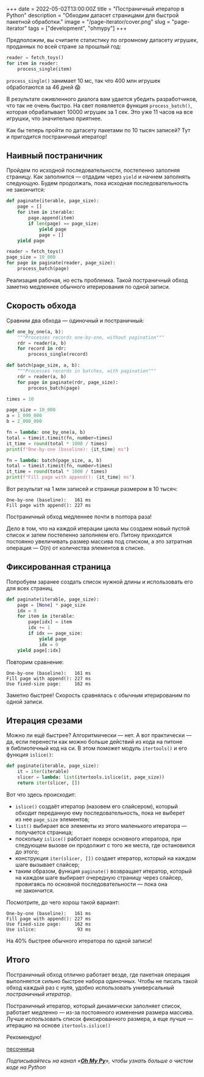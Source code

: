+++
date = 2022-05-02T13:00:00Z
title = "Постраничный итератор в Python"
description = "Обходим датасет страницами для быстрой пакетной обработки."
image = "/page-iterator/cover.png"
slug = "page-iterator"
tags = ["development", "ohmypy"]
+++

Предположим, вы считаете статистику по огромному датасету игрушек, проданных по всей стране за прошлый год:

```python
reader = fetch_toys()
for item in reader:
    process_single(item)
```

`process_single()` занимает 10 мс, так что 400 млн игрушек обработаются за 46 дней 😱

В результате оживленного диалога вам удается убедить разработчиков, что так не очень быстро. На свет появляется функция `process_batch()`, которая обрабатывает 10000 игрушек за 1 сек. Это уже 11 часов на все игрушки, что значительно приятнее.

Как бы теперь пройти по датасету пакетами по 10 тысяч записей? Тут и пригодится постраничный итератор!

## Наивный постраничник

Пройдем по исходной последовательности, постепенно заполняя страницу. Как заполнится — отдадим через `yield` и начнем заполнять следующую. Будем продолжать, пока исходная последовательность не закончится:

```python
def paginate(iterable, page_size):
    page = []
    for item in iterable:
        page.append(item)
        if len(page) == page_size:
            yield page
            page = []
    yield page
```

```python
reader = fetch_toys()
page_size = 10_000
for page in paginate(reader, page_size):
    process_batch(page)
```

Реализация рабочая, но есть проблемка. Такой постраничный обход заметно медленнее обычного итерирования по одной записи.

## Скорость обхода

Сравним два обхода — одиночный и постраничный:

```python
def one_by_one(a, b):
    """Processes records one-by-one, without pagination"""
    rdr = reader(a, b)
    for record in rdr:
        process_single(record)

def batch(page_size, a, b):
    """Processes records in batches, with pagination"""
    rdr = reader(a, b)
    for page in paginate(rdr, page_size):
        process_batch(page)

times = 10

page_size = 10_000
a = 1_000_000
b = 2_000_000

fn = lambda: one_by_one(a, b)
total = timeit.timeit(fn, number=times)
it_time = round(total * 1000 / times)
print(f"One-by-one (baseline): {it_time} ms")

fn = lambda: batch(page_size, a, b)
total = timeit.timeit(fn, number=times)
it_time = round(total * 1000 / times)
print(f"Fill page with append(): {it_time} ms")
```

Вот результат на 1 млн записей и странице размером в 10 тысяч:

```
One-by-one (baseline):   161 ms
Fill page with append(): 227 ms
```

Постраничный обход медленнее почти в полтора раза!

Дело в том, что на каждой итерации цикла мы создаем новый пустой список и затем постепенно заполняем его. Питону приходится постоянно увеличивать размер массива под списком, а это затратная операция — O(n) от количества элементов в списке.

## Фиксированная страница

Попробуем заранее создать список нужной длины и использовать его для всех страниц.

```python
def paginate(iterable, page_size):
    page = [None] * page_size
    idx = 0
    for item in iterable:
        page[idx] = item
        idx += 1
        if idx == page_size:
            yield page
            idx = 0
    yield page[:idx]
```

Повторим сравнение:

```
One-by-one (baseline):   161 ms
Fill page with append(): 227 ms
Use fixed-size page:     162 ms
```

Заметно быстрее! Скорость сравнялась с обычным итерированим по одной записи.

## Итерация срезами

Можно ли ещё быстрее? Алгоритмически — нет. А вот практически — да, если перенести как можно больше действий из кода на питоне в библиотечный код на си. В этом поможет модуль `itertools()` и его функция `islice()`:

```python
def paginate(iterable, page_size):
    it = iter(iterable)
    slicer = lambda: list(itertools.islice(it, page_size))
    return iter(slicer, [])
```

Вот что здесь происходит:

-   `islice()` создаёт итератор (назовем его слайсером), который обходит переданную ему последовательность, пока не выберет из нее `page_size` элементов;
-   `list()` выбирает все элементы из этого маленького итератора — получается страница;
-   поскольку `islice()` работает поверх основного итератора, при следующем вызове он продолжит с того же места, где остановился до этого;
-   конструкция `iter(slicer, [])` создает итератор, который на каждом шаге вызывает слайсер;
-   таким образом, функция `paginate()` возвращает итератор, который на каждом шаге выбирает очередную страницу через слайсер, провигаясь по основной последовательности — пока она не закончится.

Посмотрите, до чего хорош такой вариант:

```
One-by-one (baseline):   161 ms
Fill page with append(): 227 ms
Use fixed-size page:     162 ms
Use islice:               93 ms
```

На 40% быстрее обычного итератора по одной записи!

## Итого

Постраничный обход отлично работает везде, где пакетная операция выполняется сильно быстрее набора одиночных. Чтобы не писать такой обход каждый раз с нуля, удобно использовать универсальный _постраничный итератор_.

Постраничный итератор, который динамически заполняет список, работает медленно — из-за постоянного изменения размера массива. Лучше использовать список фиксированного размера, а еще лучше — итерацию на основе `itertools.islice()`

Рекомендую!

[песочница](https://replit.com/@antonz/page-iterator#main.py)

<div class="row">
<div class="col-xs-12 col-sm-10 col-md-8"><p><em>Подписывайтесь на канал <span class="nowrap"><i class="fas fa-kiwi-bird"></i> «<a href="https://t.me/ohmypy"><strong>Oh My Py</strong></a>»</span>, чтобы узнать больше о чистом коде на Python</em></p></div>
</div>

